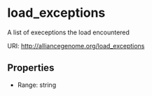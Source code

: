 # load_exceptions

A list of execeptions the load encountered

URI: http://alliancegenome.org/load_exceptions



<!-- no inheritance hierarchy -->


## Properties

 * Range: string


